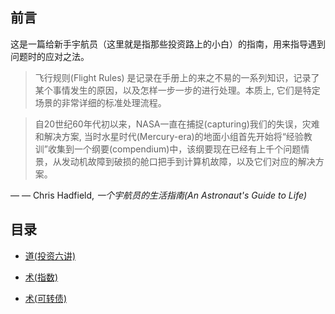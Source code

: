 ## 前言

这是一篇给新手宇航员（这里就是指那些投资路上的小白）的指南，用来指导遇到问题时的应对之法。

> 飞行规则(Flight Rules) 是记录在手册上的来之不易的一系列知识，记录了某个事情发生的原因，以及怎样一步一步的进行处理。本质上, 它们是特定场景的非常详细的标准处理流程。

> 自20世纪60年代初以来，NASA一直在捕捉(capturing)我们的失误，灾难和解决方案, 当时水星时代(Mercury-era)的地面小组首先开始将“经验教训”收集到一个纲要(compendium)中，该纲要现在已经有上千个问题情景，从发动机故障到破损的舱口把手到计算机故障，以及它们对应的解决方案。

&mdash; — Chris Hadfield, *一个宇航员的生活指南(An Astronaut's Guide to Life)*

## 目录

- [道(投资六讲)](dao.md)

- [术(指数)](etf.md)

- [术(可转债)](zhuanzhai.md)
